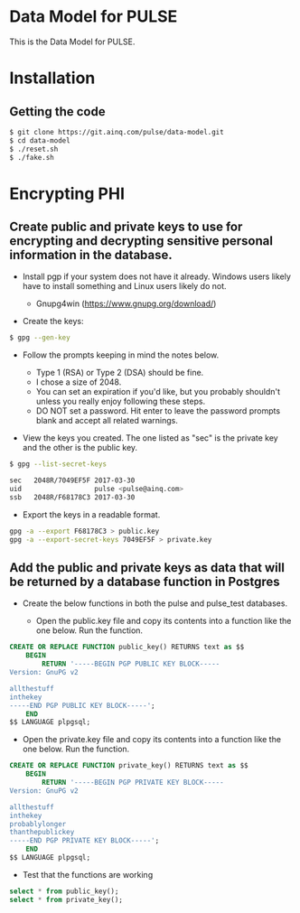 # Data Model for PULSE

This is the Data Model for PULSE.

# Installation

## Getting the code

```sh
$ git clone https://git.ainq.com/pulse/data-model.git
$ cd data-model
$ ./reset.sh
$ ./fake.sh
```

# Encrypting PHI

## Create public and private keys to use for encrypting and decrypting sensitive personal information in the database.

* Install pgp if your system does not have it already. Windows users likely have to install something and Linux users likely do not.
  * Gnupg4win (https://www.gnupg.org/download/)

* Create the keys:
```sh
$ gpg --gen-key
```

* Follow the prompts keeping in mind the notes below.
  * Type 1 (RSA) or Type 2 (DSA) should be fine.
  * I chose a size of 2048.
  * You can set an expiration if you'd like, but you probably shouldn't unless you really enjoy following these steps.
  * DO NOT set a password. Hit enter to leave the password prompts blank and accept all related warnings.

* View the keys you created. The one listed as "sec" is the private key and the other is the public key.
```sh
$ gpg --list-secret-keys

sec   2048R/7049EF5F 2017-03-30
uid                  pulse <pulse@ainq.com>
ssb   2048R/F68178C3 2017-03-30
```

* Export the keys in a readable format.
```sh
gpg -a --export F68178C3 > public.key
gpg -a --export-secret-keys 7049EF5F > private.key
```

## Add the public and private keys as data that will be returned by a database function in Postgres
* Create the below functions in both the pulse and pulse_test databases.

  * Open the public.key file and copy its contents into a function like the one below. Run the function.
```sql
CREATE OR REPLACE FUNCTION public_key() RETURNS text as $$
	BEGIN
		RETURN '-----BEGIN PGP PUBLIC KEY BLOCK-----
Version: GnuPG v2

allthestuff
inthekey
-----END PGP PUBLIC KEY BLOCK-----';
	END
$$ LANGUAGE plpgsql;
```

  * Open the private.key file and copy its contents into a function like the one below. Run the function.
```sql
CREATE OR REPLACE FUNCTION private_key() RETURNS text as $$
	BEGIN
		RETURN '-----BEGIN PGP PRIVATE KEY BLOCK-----
Version: GnuPG v2

allthestuff
inthekey
probablylonger
thanthepublickey
-----END PGP PRIVATE KEY BLOCK-----';
	END
$$ LANGUAGE plpgsql;
```

  * Test that the functions are working
```sql
select * from public_key();
select * from private_key();
```



